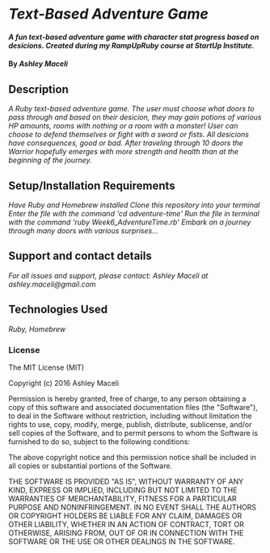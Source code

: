 # _Text-Based Adventure Game_

#### _A fun text-based adventure game with character stat progress based on desicions. Created during my RampUpRuby course at StartUp Institute._

#### By _**Ashley Maceli**_

## Description

_A Ruby text-based adventure game. The user must choose what doors to pass through and based on their desicion, they may gain potions of various HP amounts, rooms with nothing or a room with a monster! User can choose to defend themselves or fight with a sword or fists. All desicions have consequences, good or bad. After traveling through 10 doors the Warrior hopefully emerges with more strength and health than at the beginning of the journey._

## Setup/Installation Requirements

_Have Ruby and Homebrew installed_
_Clone this repository into your terminal_
_Enter the file with the command 'cd adventure-time'_
_Run the file in terminal with the command 'ruby Week6_AdventureTime.rb'_
_Embark on a journey through many doors with various surprises..._

## Support and contact details

_For all issues and support, please contact:
Ashley Maceli at ashley.maceli@gmail.com_

## Technologies Used

_Ruby, Homebrew_

### License

The MIT License (MIT)

Copyright (c) 2016 Ashley Maceli

Permission is hereby granted, free of charge, to any person obtaining a copy
of this software and associated documentation files (the "Software"), to deal
in the Software without restriction, including without limitation the rights
to use, copy, modify, merge, publish, distribute, sublicense, and/or sell
copies of the Software, and to permit persons to whom the Software is
furnished to do so, subject to the following conditions:

The above copyright notice and this permission notice shall be included in all
copies or substantial portions of the Software.

THE SOFTWARE IS PROVIDED "AS IS", WITHOUT WARRANTY OF ANY KIND, EXPRESS OR
IMPLIED, INCLUDING BUT NOT LIMITED TO THE WARRANTIES OF MERCHANTABILITY,
FITNESS FOR A PARTICULAR PURPOSE AND NONINFRINGEMENT. IN NO EVENT SHALL THE
AUTHORS OR COPYRIGHT HOLDERS BE LIABLE FOR ANY CLAIM, DAMAGES OR OTHER
LIABILITY, WHETHER IN AN ACTION OF CONTRACT, TORT OR OTHERWISE, ARISING FROM,
OUT OF OR IN CONNECTION WITH THE SOFTWARE OR THE USE OR OTHER DEALINGS IN THE
SOFTWARE.
